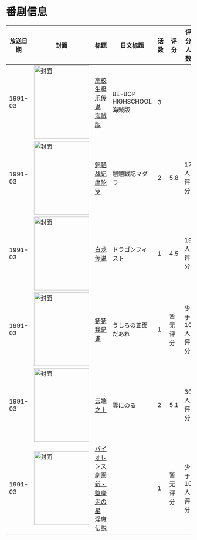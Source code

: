 # 番剧信息

|放送日期|封面|标题|日文标题|话数|评分|评分人数|
|---|---|---|---|---|---|---|
|1991-03|<img src="//lain.bgm.tv/pic/cover/c/d2/1a/307478_TGUuW.jpg" alt="封面" style="width:150px;height:200px;object-fit:cover;">|[高校生极乐传说 海贼版](https://bangumi.tv/subject/307478)|BE-BOP HIGHSCHOOL海賊版|3|||
|1991-03|<img src="//lain.bgm.tv/pic/cover/c/8c/52/81201_7lL8v.jpg" alt="封面" style="width:150px;height:200px;object-fit:cover;">|[魍魉战记 摩陀罗](https://bangumi.tv/subject/81201)|魍魎戦記マダラ|2|5.8|17人评分|
|1991-03|<img src="//lain.bgm.tv/pic/cover/c/42/41/98425_3g39n.jpg" alt="封面" style="width:150px;height:200px;object-fit:cover;">|[白龙传说](https://bangumi.tv/subject/98425)|ドラゴンフィスト|1|4.5|19人评分|
|1991-03|<img src="//lain.bgm.tv/pic/cover/c/24/0a/74297_bG3UI.jpg" alt="封面" style="width:150px;height:200px;object-fit:cover;">|[猜猜我是谁](https://bangumi.tv/subject/74297)|うしろの正面だあれ|1|暂无评分|少于10人评分|
|1991-03|<img src="//lain.bgm.tv/pic/cover/c/22/23/190484_443y1.jpg" alt="封面" style="width:150px;height:200px;object-fit:cover;">|[云端之上](https://bangumi.tv/subject/190484)|雲にのる|2|5.1|30人评分|
|1991-03|<img src="/img/no_icon_subject.png" alt="封面" style="width:150px;height:200px;object-fit:cover;">|[バイオレンス劇画 新・堕靡泥の星 淫魔伝説](https://bangumi.tv/subject/193459)||1|暂无评分|少于10人评分|
